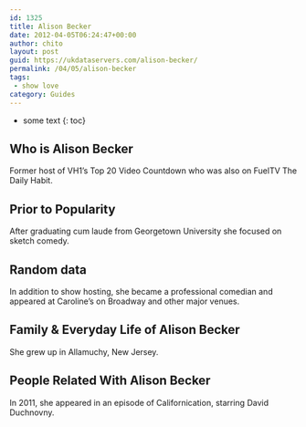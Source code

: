 ```yaml
---
id: 1325
title: Alison Becker
date: 2012-04-05T06:24:47+00:00
author: chito
layout: post
guid: https://ukdataservers.com/alison-becker/
permalink: /04/05/alison-becker
tags:
 - show love
category: Guides
---
```


* some text
{: toc}


## Who is  Alison Becker
                  
                  
                  
Former host of VH1&#8217;s Top 20 Video Countdown who was also on FuelTV The Daily Habit.
                  
                
                
                
## Prior to Popularity 
                  
                  
                  
After graduating cum laude from Georgetown University she focused on sketch comedy.
                  
                
                
                
## Random data 
                  
                  
                  
In addition to show hosting, she became a professional comedian and appeared at Caroline&#8217;s on Broadway and other major venues.
                  
                
                
                
## Family & Everyday Life of Alison Becker
                  
                  
                  
She grew up in Allamuchy, New Jersey.
                  
                
                
                
## People Related With  Alison Becker
                  
                  
                  
In 2011, she appeared in an episode of Californication, starring David Duchnovny.
                  
                
              
            
          
          
          
    
    
  
